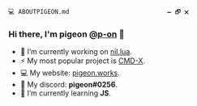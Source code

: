 `💻 ABOUTPIGEON.md‎ ‎ ‎ ‎ ‎ ‎ ‎ ‎ ‎ ‎ ‎ ‎ ‎ ‎ ‎ ‎ ‎ ‎ ‎ ‎ ‎ ‎ ‎ ‎ ‎ ‎ ‎ 🗕 🗗 🗙`
### Hi there, I'm pigeon [@p-on](<https://github.com/p-on>) 👋

* 🔭 I’m currently working on [nil.lua](<https://github.com/p-on/nil.lua>).
* ⚡ My most popular project is [CMD-X](<https://github.com/CMD-X/CMD-X>).
* 💻 My website: [pigeon.works](https://pigeon.works/).
* 💬 My discord: **pigeon#0256**.
* 🌱 I’m currently learning **JS**.
